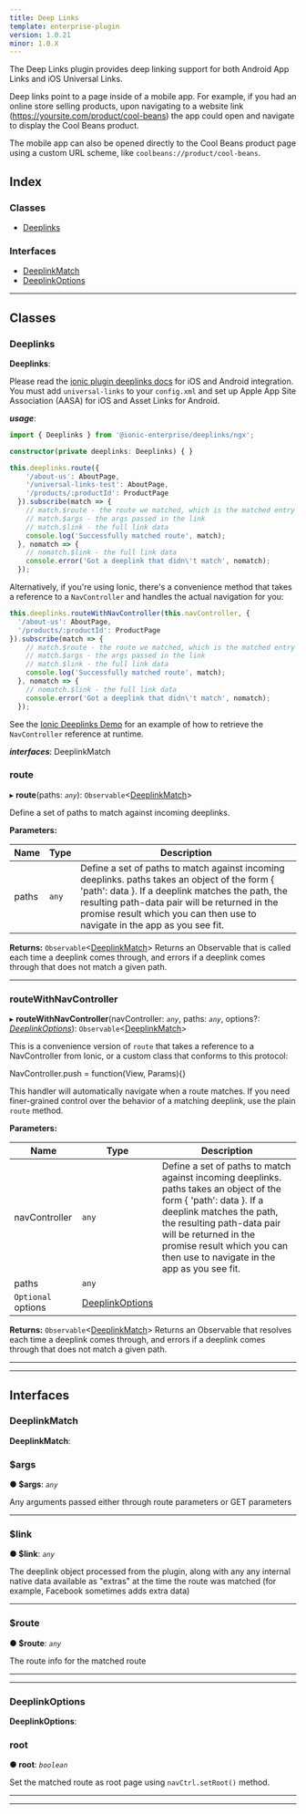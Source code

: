 ```yaml
---
title: Deep Links
template: enterprise-plugin
version: 1.0.21
minor: 1.0.X
---
```


The Deep Links plugin provides deep linking support for both Android App Links and iOS Universal Links. 

Deep links point to a page inside of a mobile app. For example, if you had an online store selling products, upon navigating to a website link (https://yoursite.com/product/cool-beans) the app could open and navigate to display the Cool Beans product.

The mobile app can also be opened directly to the Cool Beans product page using a custom URL scheme, like `coolbeans://product/cool-beans`.

<native-ent-install plugin-id="deeplinks" variables=""></native-ent-install>

## Index

### Classes

* [Deeplinks](#deeplinks)

### Interfaces

* [DeeplinkMatch](#deeplinkmatch)
* [DeeplinkOptions](#deeplinkoptions)

---

## Classes

<a id="deeplinks"></a>

###  Deeplinks

**Deeplinks**: 

Please read the [ionic plugin deeplinks docs](https://github.com/ionic-team/ionic-plugin-deeplinks) for iOS and Android integration. You must add `universal-links` to your `config.xml` and set up Apple App Site Association (AASA) for iOS and Asset Links for Android.

*__usage__*:
 ```typescript
import { Deeplinks } from '@ionic-enterprise/deeplinks/ngx';

constructor(private deeplinks: Deeplinks) { }

this.deeplinks.route({
     '/about-us': AboutPage,
     '/universal-links-test': AboutPage,
     '/products/:productId': ProductPage
   }).subscribe(match => {
     // match.$route - the route we matched, which is the matched entry from the arguments to route()
     // match.$args - the args passed in the link
     // match.$link - the full link data
     console.log('Successfully matched route', match);
   }, nomatch => {
     // nomatch.$link - the full link data
     console.error('Got a deeplink that didn\'t match', nomatch);
   });
```

Alternatively, if you're using Ionic, there's a convenience method that takes a reference to a `NavController` and handles the actual navigation for you:

```typescript
this.deeplinks.routeWithNavController(this.navController, {
  '/about-us': AboutPage,
  '/products/:productId': ProductPage
}).subscribe(match => {
    // match.$route - the route we matched, which is the matched entry from the arguments to route()
    // match.$args - the args passed in the link
    // match.$link - the full link data
    console.log('Successfully matched route', match);
  }, nomatch => {
    // nomatch.$link - the full link data
    console.error('Got a deeplink that didn\'t match', nomatch);
  });
```

See the [Ionic Deeplinks Demo](https://github.com/ionic-team/ionic2-deeplinks-demo/blob/master/app/app.ts) for an example of how to retrieve the `NavController` reference at runtime.

*__interfaces__*: DeeplinkMatch

<a id="deeplinks.route"></a>

###  route

▸ **route**(paths: *`any`*): `Observable`<[DeeplinkMatch](#deeplinkmatch)>

Define a set of paths to match against incoming deeplinks.

**Parameters:**

| Name | Type | Description |
| ------ | ------ | ------ |
| paths | `any` |  Define a set of paths to match against incoming deeplinks. paths takes an object of the form { 'path': data }. If a deeplink matches the path, the resulting path-data pair will be returned in the promise result which you can then use to navigate in the app as you see fit. |

**Returns:** `Observable`<[DeeplinkMatch](#deeplinkmatch)>
Returns an Observable that is called each time a deeplink comes through, and
errors if a deeplink comes through that does not match a given path.

___
<a id="deeplinks.routewithnavcontroller"></a>

###  routeWithNavController

▸ **routeWithNavController**(navController: *`any`*, paths: *`any`*, options?: *[DeeplinkOptions](#deeplinkoptions)*): `Observable`<[DeeplinkMatch](#deeplinkmatch)>

This is a convenience version of `route` that takes a reference to a NavController from Ionic, or a custom class that conforms to this protocol:

NavController.push = function(View, Params){}

This handler will automatically navigate when a route matches. If you need finer-grained control over the behavior of a matching deeplink, use the plain `route` method.

**Parameters:**

| Name | Type | Description |
| ------ | ------ | ------ |
| navController | `any` |  Define a set of paths to match against incoming deeplinks. paths takes an object of the form { 'path': data }. If a deeplink matches the path, the resulting path-data pair will be returned in the promise result which you can then use to navigate in the app as you see fit. |
| paths | `any` |   |
| `Optional` options | [DeeplinkOptions](#deeplinkoptions) |   |

**Returns:** `Observable`<[DeeplinkMatch](#deeplinkmatch)>
Returns an Observable that resolves each time a deeplink comes through, and
errors if a deeplink comes through that does not match a given path.

___

___

## Interfaces

<a id="deeplinkmatch"></a>

###  DeeplinkMatch

**DeeplinkMatch**: 

<a id="deeplinkmatch._args"></a>

###  $args

**● $args**: *`any`*

Any arguments passed either through route parameters or GET parameters

___
<a id="deeplinkmatch._link"></a>

###  $link

**● $link**: *`any`*

The deeplink object processed from the plugin, along with any any internal native data available as "extras" at the time the route was matched (for example, Facebook sometimes adds extra data)

___
<a id="deeplinkmatch._route"></a>

###  $route

**● $route**: *`any`*

The route info for the matched route

___

___
<a id="deeplinkoptions"></a>

###  DeeplinkOptions

**DeeplinkOptions**: 

<a id="deeplinkoptions.root"></a>

###  root

**● root**: *`boolean`*

Set the matched route as root page using `navCtrl.setRoot()` method.

___

___

